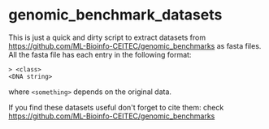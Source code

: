 # genomic_benchmark_datasets

This is just a quick and dirty script to extract datasets from https://github.com/ML-Bioinfo-CEITEC/genomic_benchmarks as fasta files. 
All the fasta file has each entry in the following format:
```
> <class>
<DNA string>
```
where ```<something>``` depends on the original data.

If you find these datasets useful don't forget to cite them: check https://github.com/ML-Bioinfo-CEITEC/genomic_benchmarks
